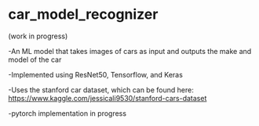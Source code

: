 # car_model_recognizer
(work in progress)

-An ML model that takes images of cars as input and outputs the make and model of the car 

-Implemented using ResNet50, Tensorflow, and Keras

-Uses the stanford car dataset, which can be found here: https://www.kaggle.com/jessicali9530/stanford-cars-dataset

-pytorch implementation in progress


